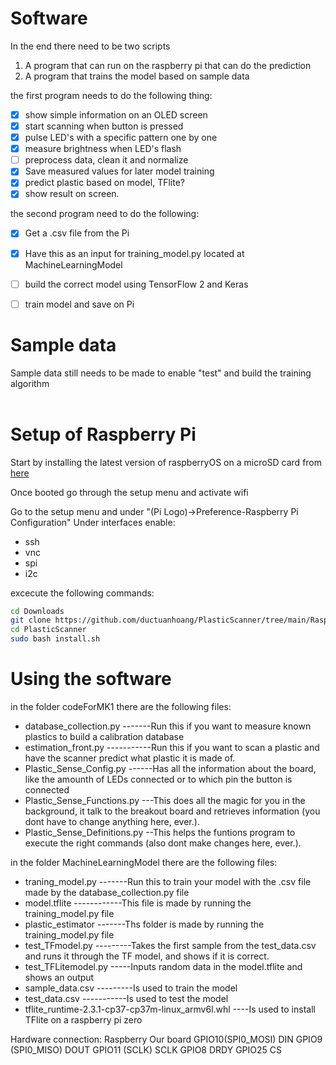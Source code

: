 # Software
In the end there need to be two scripts
1. A program that can run on the raspberry pi that can do the prediction
2. A program that trains the model based on sample data

the first program needs to do the following thing:

- [x] show simple information on an OLED screen
- [x] start scanning when button is pressed
- [x] pulse LED's with a specific pattern one by one
- [x] measure brightness when LED's flash
- [ ] preprocess data, clean it and normalize
- [x] Save measured values for later model training
- [x] predict plastic based on model, TFlite?
- [x] show result on screen.

the second program need to do the following:
- [x] Get a .csv file from the Pi
- [x] Have this as an input for training_model.py located at MachineLearningModel
- [ ] build the correct model using TensorFlow 2 and Keras 
- [ ] train model and save on Pi



# Sample data
Sample data still needs to be made to enable "test" and build the training algorithm 
</br>
</br>


# Setup of Raspberry Pi

Start by installing the latest version of raspberryOS on a microSD card from [here](https://www.raspberrypi.org/software/)

Once booted go through the setup menu and activate wifi

Go to the setup menu and under "(Pi Logo)->Preference-Raspberry Pi Configuration" 
Under interfaces enable:
- ssh
- vnc 
- spi
- i2c


excecute the following commands:
```bash
cd Downloads
git clone https://github.com/ductuanhoang/PlasticScanner/tree/main/Raspi
cd PlasticScanner
sudo bash install.sh
```

# Using the software
in the folder codeForMK1 there are the following files:
- database_collection.py -------Run this if you want to measure known plastics to build a calibration database
- estimation_front.py -----------Run this if you want to scan a plastic and have the scanner predict what plastic it is made of.
- Plastic_Sense_Config.py ------Has all the information about the board, like the amounth of LEDs connected or to which pin the button is connected
- Plastic_Sense_Functions.py ---This does all the magic for you in the background, it talk to the breakout board and retrieves information (you dont have to change anything here, ever.).
- Plastic_Sense_Definitions.py --This helps the funtions program to execute the right commands (also dont make changes here, ever.).

in the folder MachineLearningModel there are the following files:
- traning_model.py -------Run this to train your model with the .csv file made by the database_collection.py file
- model.tflite ------------This file is made by running the training_model.py file
- plastic_estimator -------Ths folder is made by running the training_model.py file
- test_TFmodel.py ---------Takes the first sample from the test_data.csv and runs it through the TF model, and shows if it is correct.
- test_TFLitemodel.py -----Inputs random data in the model.tflite and shows an output
- sample_data.csv ---------Is used to train the model
- test_data.csv -----------Is used to test the model
- tflite_runtime-2.3.1-cp37-cp37m-linux_armv6l.whl ----Is used to install TFlite on a raspberry pi zero


Hardware connection:
Raspberry            Our board
GPIO10(SPI0_MOSI)      DIN
GPIO9 (SPI0_MISO)      DOUT
GPIO11 (SCLK)          SCLK
GPIO8                  DRDY
GPIO25                 CS